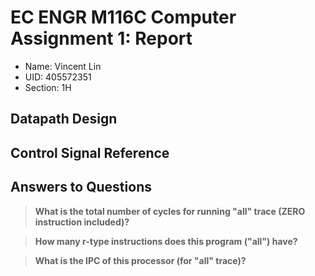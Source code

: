 # EC ENGR M116C Computer Assignment 1: Report

* Name: Vincent Lin
* UID: 405572351
* Section: 1H


## Datapath Design

<!-- TODO: Datapath with control signals. -->


## Control Signal Reference

<!-- TODO: Table that shows the values for each control signal for all
instructions. -->


## Answers to Questions

> **What is the total number of cycles for running "all" trace (ZERO instruction
> included)?**

<!-- TODO. -->

> **How many r-type instructions does this program ("all") have?**

<!-- TODO. -->

> **What is the IPC of this processor (for "all" trace)?**

<!-- TODO. -->
